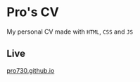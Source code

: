 # Pro's CV

My personal CV made with `HTML`, `CSS` and `JS`

## Live

[pro730.github.io](https://pro730.github.io/)
